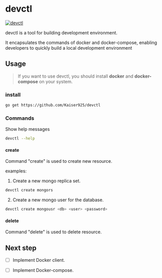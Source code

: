 # devctl

[![devctl](https://github.com/Kaiser925/devctl/workflows/devctl/badge.svg)](https://github.com/Kaiser925/devctl/actions)

devctl is a tool for building development environment.

It encapsulates the commands of docker and docker-compose, enabling developers to quickly build a local development environment

## Usage

> If you want to use devctl, you should install **docker** and **docker-compose** on your system. 

### install

```bash
go get https://github.com/Kaiser925/devctl
```

### Commands

Show help messages

```bash
devctl --help
```

#### create

Command "create" is used to create new resource.

examples:

1. Create a new mongo replica set.

```bash
devctl create mongors
```

2. Create a new mongo user for the database.

```bash
devctl create mongousr <db> <user> <password>
```

#### delete

Command "delete" is used to delete resource.

## Next step

- [ ] Implement Docker client.

- [ ] Implement Docker-compose.
